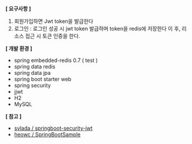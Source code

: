 __[ 요구사항 ]__
1. 회원가입하면 Jwt token을 발급한다
2. 로그인 : 로그인 성공 시 jwt token 발급하며 token을 redis에 저장한다
이 후, 리소스 접근 시 토큰 인증을 한다.

__[ 개발 환경 ]__
- spring embedded-redis 0.7 ( test )
- spring data redis
- spring data jpa
- spring boot starter web
- spring security 
- jjwt 
- H2
- MySQL 

 __[ 참고 ]__
 - [svlada / springboot-security-jwt](https://github.com/svlada/springboot-security-jwt/blob/master/src/main/java/com/svlada/security/auth/jwt/extractor/JwtHeaderTokenExtractor.java)
 - [ heowc / SpringBootSample](https://github.com/heowc/SpringBootSample/blob/master/SpringBootSecurityJwt/src/main/java/com/tistory/heowc/auth/ajax/filter/AjaxAuthenticationFilter.java)